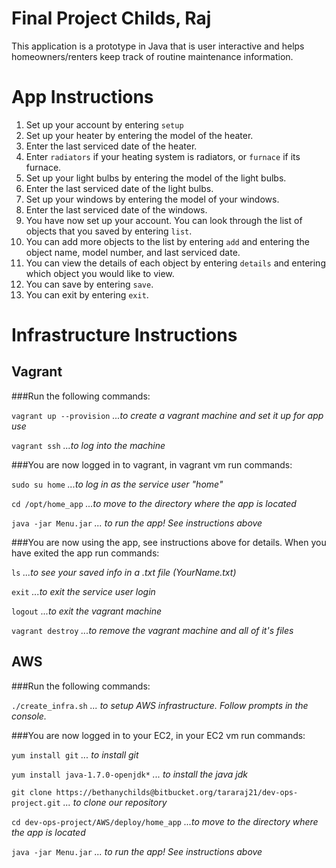 Final Project Childs, Raj
=========================

This application is a prototype in Java that is user interactive and helps homeowners/renters keep track of routine maintenance information.

App Instructions
================

1. Set up your account by entering `setup`
2. Set up your heater by entering the model of the heater.
3. Enter the last serviced date of the heater.
4. Enter `radiators` if your heating system is radiators, or `furnace` if its furnace.
5. Set up your light bulbs by entering the model of the light bulbs.
6. Enter the last serviced date of the light bulbs.
7. Set up your windows by entering the model of your windows.
8. Enter the last serviced date of the windows.
9. You have now set up your account. You can look through the list of objects that you saved by entering `list`.
10. You can add more objects to the list by entering `add` and entering the object name, model number, and last serviced date.
11. You can view the details of each object by entering `details` and entering which object you would like to view.
12. You can save by entering `save`.
13. You can exit by entering `exit`.

Infrastructure Instructions
===========================

## Vagrant

###Run the following commands:

`vagrant up --provision`    *...to create a vagrant machine and set it up for app use*

`vagrant ssh`    *...to log into the machine*

###You are now logged in to vagrant, in vagrant vm run commands:

`sudo su home`    *...to log in as the service user "home"*

`cd /opt/home_app`    *...to move to the directory where the app is located*

`java -jar Menu.jar` *... to run the app! See instructions above*

###You are now using the app, see instructions above for details. When you have exited the app run commands:

`ls`    *...to see your saved info in a .txt file (YourName.txt)*

`exit`    *...to exit the service user login*

`logout`    *...to exit the vagrant machine*

`vagrant destroy`    *...to remove the vagrant machine and all of it's files*

## AWS

###Run the following commands:

`./create_infra.sh` *... to setup AWS infrastructure. Follow prompts in the console.*

###You are now logged in to your EC2, in your EC2 vm run commands:

`yum install git` *... to install git*

`yum install java-1.7.0-openjdk*` *... to install the java jdk*

`git clone https://bethanychilds@bitbucket.org/tararaj21/dev-ops-project.git` *... to clone our repository*

`cd dev-ops-project/AWS/deploy/home_app` *...to move to the directory where the app is located*

`java -jar Menu.jar` *... to run the app! See instructions above*

